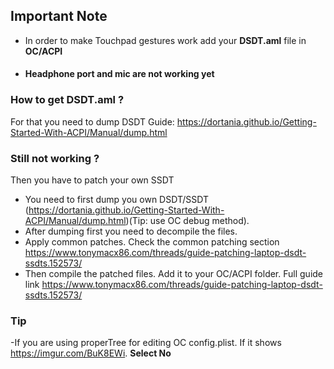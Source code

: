 ## Important Note 
- In order to make Touchpad gestures work add your ****DSDT.aml**** file in **OC/ACPI** 
- #### Headphone port and mic are not working yet
### How to get DSDT.aml ?
For that you need to dump DSDT
Guide: https://dortania.github.io/Getting-Started-With-ACPI/Manual/dump.html
### Still not working ? 
Then you have to patch your own SSDT 
- You need to first dump you own DSDT/SSDT (https://dortania.github.io/Getting-Started-With-ACPI/Manual/dump.html)(Tip: use OC debug method).
- After dumping first you need to decompile the files.
- Apply common patches. Check the common patching section https://www.tonymacx86.com/threads/guide-patching-laptop-dsdt-ssdts.152573/
- Then compile the patched files. Add it to your OC/ACPI folder.
Full guide link https://www.tonymacx86.com/threads/guide-patching-laptop-dsdt-ssdts.152573/
### Tip
-If you are using properTree for editing OC config.plist.
If it shows 
https://imgur.com/BuK8EWi.
**Select No**
